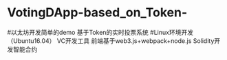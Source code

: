 # VotingDApp-based_on_Token-
#以太坊开发简单的demo 基于Token的实时投票系统
#Linux环境开发（Ubuntu16.04）
VC开发工具
前端基于web3.js+webpack+node.js
Solidity开发智能合约
